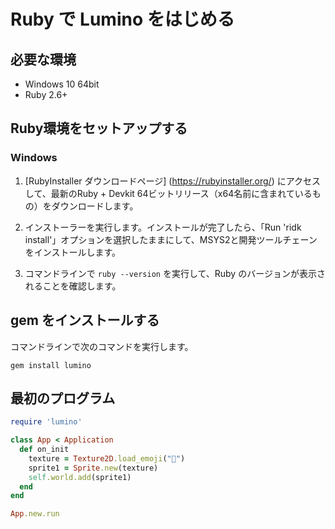Ruby で Lumino をはじめる
==========

必要な環境
----------

- Windows 10 64bit
- Ruby 2.6+

Ruby環境をセットアップする
----------

### Windows

1. [RubyInstaller ダウンロードページ] (https://rubyinstaller.org/) にアクセスして、最新のRuby + Devkit 64ビットリリース（x64名前に含まれているもの）をダウンロードします。

2. インストーラーを実行します。インストールが完了したら、「Run 'ridk install'」オプションを選択したままにして、MSYS2と開発ツールチェーンをインストールします。

3. コマンドラインで `ruby --version` を実行して、Ruby のバージョンが表示されることを確認します。


gem をインストールする
----------

コマンドラインで次のコマンドを実行します。

```
gem install lumino
```


最初のプログラム
----------

```ruby
require 'lumino'

class App < Application
  def on_init
    texture = Texture2D.load_emoji("🌱")
    sprite1 = Sprite.new(texture)
    self.world.add(sprite1)
  end
end

App.new.run
```

